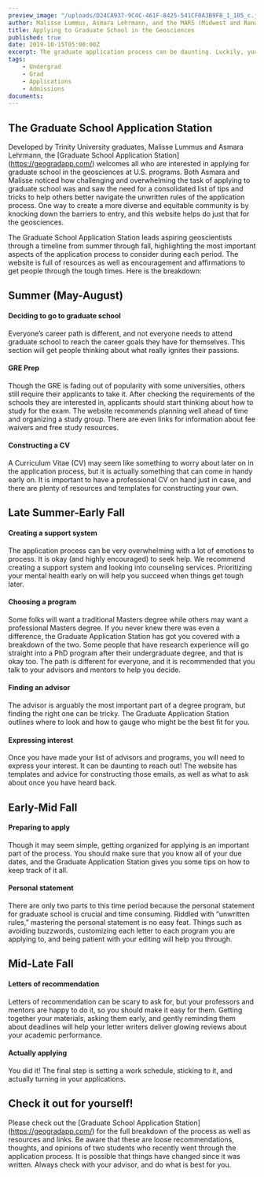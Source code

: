 ```yaml
---
preview_image: "/uploads/D24CA937-9C4C-461F-8425-541CF0A3B9F8_1_105_c.jpeg"
author: Malisse Lummus, Asmara Lehrmann, and the MARS (Midwest and Random Stragglers) URGE Pod Participants
title: Applying to Graduate School in the Geosciences
published: true
date: 2019-10-15T05:00:00Z
excerpt: The graduate application process can be daunting. Luckily, you don't need to figure it out alone. Through geogradapp.com, you can view a complete timeline of the application process along with tips and resources for navigating your way to graduate school in the Geosciences. 
tags: 
    - Undergrad
    - Grad
    - Applications
    - Admissions
documents:
---
```


## **The Graduate School Application Station**
Developed by Trinity University graduates, Malisse Lummus and Asmara Lehrmann, the [Graduate School Application Station] (https://geogradapp.com/) welcomes all who are interested in applying for graduate school in the geosciences at U.S. programs. Both Asmara and Malisse noticed how challenging and overwhelming the task of applying to graduate school was and saw the need for a consolidated list of tips and tricks to help others better navigate the unwritten rules of the application process. One way to create a more diverse and equitable community is by knocking down the barriers to entry, and this website helps do just that for the geosciences.
 
The Graduate School Application Station leads aspiring geoscientists through a timeline from summer through fall, highlighting the most important aspects of the application process to consider during each period. The website is full of resources as well as encouragement and affirmations to get people through the tough times. Here is the breakdown:
## **Summer (May-August)**
#### Deciding to go to graduate school
 
Everyone’s career path is different, and not everyone needs to attend graduate school to reach the career goals they have for themselves. This section will get people thinking about what really ignites their passions.
#### GRE Prep
Though the GRE is fading out of popularity with some universities, others still require their applicants to take it. After checking the requirements of the schools they are interested in, applicants should start thinking about how to study for the exam. The website recommends planning well ahead of time and organizing a study group. There are even links for information about fee waivers and free study resources.
#### Constructing a CV
A Curriculum Vitae (CV) may seem like something to worry about later on in the application process, but it is actually something that can come in handy early on. It is important to have a professional CV on hand just in case, and there are plenty of resources and templates for constructing your own.
 
## **Late Summer-Early Fall**
#### Creating a support system
The application process can be very overwhelming with a lot of emotions to process. It is okay (and highly encouraged) to seek help. We recommend creating a support system and looking into counseling services. Prioritizing your mental health early on will help you succeed when things get tough later.
#### Choosing a program
Some folks will want a traditional Masters degree while others may want a professional Masters degree. If you never knew there was even a difference, the Graduate Application Station has got you covered with a breakdown of the two. Some people that have research experience will go straight into a PhD program after their undergraduate degree, and that is okay too. The path is different for everyone, and it is recommended that you talk to your advisors and mentors to help you decide.
#### Finding an advisor
The advisor is arguably the most important part of a degree program, but finding the right one can be tricky. The Graduate Application Station outlines where to look and how to gauge who might be the best fit for you.
#### Expressing interest
Once you have made your list of advisors and programs, you will need to express your interest. It can be daunting to reach out! The website has templates and advice for constructing those emails, as well as what to ask about once you have heard back.
 
## **Early-Mid Fall**
#### Preparing to apply
Though it may seem simple, getting organized for applying is an important part of the process. You should make sure that you know all of your due dates, and the Graduate Application Station gives you some tips on how to keep track of it all.
#### Personal statement
There are only two parts to this time period because the personal statement for graduate school is crucial and time consuming. Riddled with “unwritten rules,” mastering the personal statement is no easy feat. Things such as avoiding buzzwords, customizing each letter to each program you are applying to, and being patient with your editing will help you through. 
 
## **Mid-Late Fall**
#### Letters of recommendation
Letters of recommendation can be scary to ask for, but your professors and mentors are happy to do it, so you should make it easy for them. Getting together your materials, asking them early, and gently reminding them about deadlines will help your letter writers deliver glowing reviews about your academic performance.
#### Actually applying
You did it! The final step is setting a work schedule, sticking to it, and actually turning in your applications.
 
## Check it out for yourself!
Please check out the [Graduate School Application Station] (https://geogradapp.com/) for the full breakdown of the process as well as resources and links. Be aware that these are loose recommendations, thoughts, and opinions of two students who recently went through the application process. It is possible that things have changed since it was written. Always check with your advisor, and do what is best for you.
